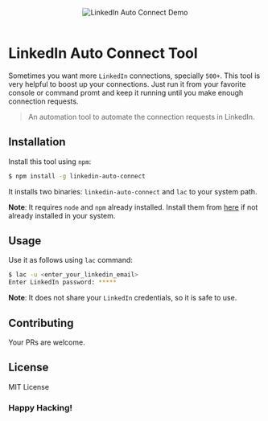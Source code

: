<p align="center">
  <img src="https://rawgit.com/rousan/linkedin-auto-connect/develop/demo.gif" alt="LinkedIn Auto Connect Demo">
	<br>
	<br>
</p>

# LinkedIn Auto Connect Tool

Sometimes you want more `LinkedIn` connections, specially `500+`. This tool is very helpful to boost up your connections.
Just run it from your favorite console or command promt and keep it running until you make enough connection requests.

> An automation tool to automate the connection requests in LinkedIn.

## Installation

Install this tool using `npm`:

```bash
$ npm install -g linkedin-auto-connect
```

It installs two binaries: `linkedin-auto-connect` and `lac` to your system path.

**Note**: It requires `node` and `npm` already installed. Install them from [here](https://nodejs.org/en/download/) if not already installed in your system.

## Usage

Use it as follows using `lac` command:

```bash
$ lac -u <enter_your_linkedin_email>
Enter LinkedIn password: *****
```

**Note**: It does not share your `LinkedIn` credentials, so it is safe to use.

## Contributing

Your PRs are welcome.

## License

MIT License

### Happy Hacking!
